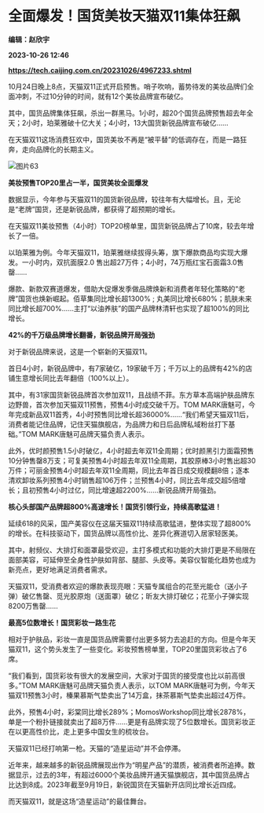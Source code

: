 # 全面爆发！国货美妆天猫双11集体狂飙
**编辑：赵欣宇**

**2023-10-26 12:46**

**https://tech.caijing.com.cn/20231026/4967233.shtml**

10月24日晚上8点，天猫双11正式开启预售。哨子吹响，蓄势待发的美妆品牌们全面冲刺，不过10分钟的时间，就有12个美妆品牌宣布破亿。

其中，国货品牌集体狂飙，杀出一群黑马。1小时，超20个国货品牌预售超去年全天；2小时，珀莱雅破十亿大关；4小时，13大国货新锐品牌宣布破亿……

在天猫双11这场消费狂欢中，国货美妆不再是“被平替”的低调存在，而是一路狂奔，走向品牌化的长期主义。

![图片63](https://img3.caijing.com.cn/2023/1026/1698323334666.jpg)

**美妆预售TOP20里占一半，国货美妆全面爆发**

数据显示，今年参与天猫双11的国货新锐品牌，较往年有大幅增长。且，无论是“老牌”国货，还是新锐品牌，都获得了超预期的增长。

在天猫双11美妆预售（4小时）TOP20榜单里，国货新锐品牌占了10席，较去年增长了一倍。

以珀莱雅为例。今年天猫双11，珀莱雅继续拔得头筹，旗下爆款商品均实现大爆发。一小时内，双抗面膜2.0 售出超27万件；4小时，74万瓶红宝石面霜3.0售罄……

爆款、新款双赛道爆发，借助大促爆发季做品牌焕新和消费者年轻化策略的“老牌”国货也焕新崛起。佰草集同比增长超1300% ; 丸美同比增长680%；肌肤未来同比增长超700%……主打“以油养肤”的国产品牌林清轩也实现了超100%的同比增长。

**42%的千万级品牌增长翻番，新锐品牌开局强劲**

对于新锐品牌来说，这是一个崭新的天猫双11。

首日4小时，新锐品牌中，有7家破亿，19家破千万；千万以上的品牌有42%的店铺生意增长同比去年翻倍（100%以上）。

其中，有31家国货新锐品牌首次参加双11，且战绩不菲。东方草本高端护肤品牌东边野兽，首次参加天猫双11预售，预售4小时成交破千万。TOM MARK唐魅可，今年完成新品双11首秀，4小时预售同比增长超36000%……“我们希望天猫双11后，消费者能记住品牌，记住天猫旗舰店，为品牌力和日后品牌私域粉丝打下基础。”TOM MARK唐魅可品牌天猫负责人表示。

此外，优时颜预售1.5小时破亿，4小时超去年双11全周期；优时颜黑引力面霜预售10分钟售罄8万支；可复美预售4小时超去年双11全周期，其胶原棒3小时售出超30万件；可丽金预售4小时超去年双11全周期，同比去年首日成交规模翻8倍；逐本清欢卸妆系列预售4小时销售超106万件；兰预售4小时，同比去年成交超5倍增长；且初预售4小时过亿，同比增速超2200%……新锐品牌开局强劲。

**核心头部国产品牌超800%高速增长！国货引领行业，持续高歌猛进！**

延续618的风采，国产美容仪在这届天猫双11持续高歌猛进，整体实现了超800%的增长。在科技驱动下，国货品牌以高性价比、差异化赛道切入居家轻医美。

其中，射频仪、大排灯和面罩最受欢迎，主打多模式和功能的大排灯更是不局限在面部美容，可延伸至全身性护肤如背部、腿部、头皮等。美容仪智能化趋势也成为新亮点，更好地满足消费者需求。

天猫双11，受消费者欢迎的爆款表现亮眼：天猫专属组合的花至光能仓（送小子弹）破亿售罄、觅光胶原炮（送面罩）破亿；昕友大排灯破亿；花至小子弹实现8200万售罄……

**最高5位数增长！国货彩妆一路生花**

相对于护肤品，彩妆一直是国货品牌需要付出更多努力去追赶的方向。但是今年天猫双11，这个势头发生了一些变化。彩妆预售榜单里，TOP20里国货彩妆占了6席。

“我们看到，国货彩妆有很大的发展空间，大家对于国货的接受度也比以前高很多。”TOM MARK唐魅可品牌天猫负责人表示，以TOM MARK唐魅可为例，今年天猫双11预售3小时，榛果慕斯气垫卖出了14万盒，抹茶慕斯气垫卖出超过4万件。

此外，预售4小时，彩棠同比增长289%；MomosWorkshop同比增长2878%，单是一个粉扑链接就卖出了超8万件……更是有品牌实现了5位数增长。国货彩妆正在以更高性价比，走上更多中国女生的梳妆台。

天猫双11已经打响第一枪。天猫的“造星运动”并不会停滞。

近年来，越来越多的新锐品牌展现出作为“明星产品”的潜质，被消费者所追捧。数据显示，过去的3年，有超过6000个美妆品牌开通天猫旗舰店，其中国货品牌占比达到8成。2023年截至9月19日，新锐国货在天猫新开店同比增长近四成。

而天猫双11，就是这场“造星运动”的最佳舞台。
